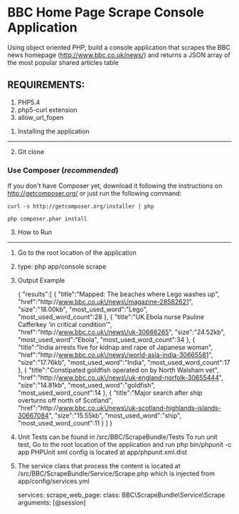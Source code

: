 BBC Home Page Scrape Console Application
========================

Using object oriented PHP, build a console application that scrapes the BBC news homepage (http://www.bbc.co.uk/news/) and returns a JSON array of the most popular
shared articles table

REQUIREMENTS:
----------------------------------

1. PHP5.4
2. php5-curl extension
3. allow_url_fopen


1) Installing the application
----------------------------------

2. Git clone

### Use Composer (*recommended*)

If you don't have Composer yet, download it following the instructions on
http://getcomposer.org/ or just run the following command:

    curl -s http://getcomposer.org/installer | php

    php composer.phar install

3. How to Run
----------------------------------
 1. Go to the root location of the application
 2. type: php app/console scrape
 3. Output Example

    {
       "results":[
          {
             "title":"Mapped: The beaches where Lego washes up",
             "href":"http:\/\/www.bbc.co.uk\/news\/magazine-28582621",
             "size":"18.00kb",
             "most_used_word":"Lego",
             "most_used_word_count":28
          },
          {
             "title":"UK Ebola nurse Pauline Cafferkey &#039;in critical condition&#039;",
             "href":"http:\/\/www.bbc.co.uk\/news\/uk-30666265",
             "size":"24.52kb",
             "most_used_word":"Ebola",
             "most_used_word_count":34
          },
          {
             "title":"India arrests five for kidnap and rape of Japanese woman",
             "href":"http:\/\/www.bbc.co.uk\/news\/world-asia-india-30665581",
             "size":"17.76kb",
             "most_used_word":"India",
             "most_used_word_count":17
          },
          {
             "title":"Constipated goldfish operated on by North Walsham vet",
             "href":"http:\/\/www.bbc.co.uk\/news\/uk-england-norfolk-30655444",
             "size":"14.81kb",
             "most_used_word":"goldfish",
             "most_used_word_count":14
          },
          {
             "title":"Major search after ship overturns off north of Scotland",
             "href":"http:\/\/www.bbc.co.uk\/news\/uk-scotland-highlands-islands-30667084",
             "size":"15.55kb",
             "most_used_word":"ship",
             "most_used_word_count":11
          }
       ]
    }

4. Unit Tests can be found in /src/BBC/ScrapeBundle/Tests
   To run unit test, Go to the root location of the application and run php bin/phpunit -c app
   PHPUnit xml config is located at app/phpunit.xml.dist

5. The service class that process the content is located at /src/BBC/ScrapeBundle/Service/Scrape.php which is injected
    from app/config/services.yml

    services:
        scrape_web_page:
            class: BBC\ScrapeBundle\Service\Scrape
            arguments: [@session]
